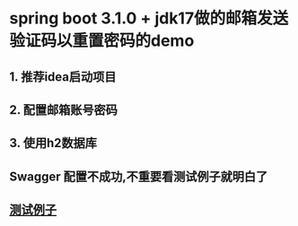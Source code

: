 # spring boot 3.1.0 + jdk17做的邮箱发送验证码以重置密码的demo

## 1. 推荐idea启动项目
## 2. 配置邮箱账号密码
## 3. 使用h2数据库

## Swagger 配置不成功,不重要看测试例子就明白了

## [测试例子](./mail测试.http)